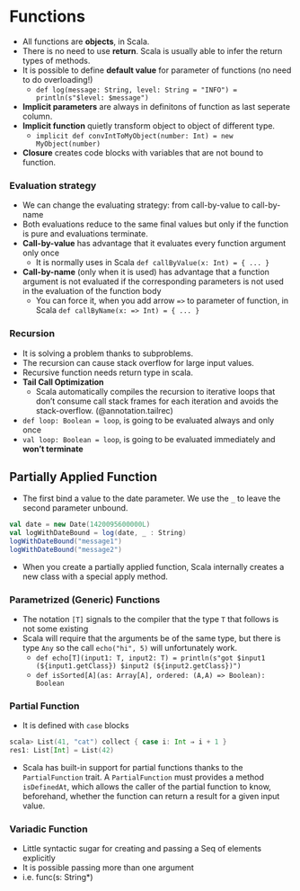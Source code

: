 Functions
====================

- All functions are **objects**, in Scala.
- There is no need to use **return**. Scala is usually able to infer the return types of methods.
- It is possible to define **default value** for parameter of functions (no need to do overloading!)
  - `def log(message: String, level: String = "INFO") = println(s"$level: $message")`
- **Implicit parameters** are always in definitons of function as last seperate column.
- **Implicit function** quietly transform object to object of different type.
  - `implicit def convIntToMyObject(number: Int) = new MyObject(number)`
- **Closure** creates code blocks with variables that are not bound to function.

### Evaluation strategy
- We can change the evaluating strategy: from call-by-value to call-by-name
- Both evaluations reduce to the same final values but only if the function is pure and evaluations terminate.
- **Call-by-value** has advantage that it evaluates every function argument only once
  - It is normally uses in Scala `def callByValue(x: Int) = { ... }`
- **Call-by-name** (only when it is used) has advantage that a function argument is not evaluated if the corresponding parameters is not used in the evaluation of the function body
  - You can force it, when you add arrow `=>` to parameter of function, in Scala `def callByName(x: => Int) = { ... }`

### Recursion
- It is solving a problem thanks to subproblems.
- The recursion can cause stack overflow for large input values.
- Recursive function needs return type in scala. 
- **Tail Call Optimization**
  - Scala automatically compiles the recursion to iterative loops that don’t consume call stack frames for each iteration and avoids the stack-overflow. (@annotation.tailrec)
- `def loop: Boolean = loop`, is going to be evaluated always and only once
- `val loop: Boolean = loop`, is going to be evaluated immediately and **won’t terminate**

## Partially Applied Function
- The first bind a value to the date parameter. We use the `_` to leave the second parameter unbound.
```scala
val date = new Date(1420095600000L) 	
val logWithDateBound = log(date, _ : String)
logWithDateBound("message1")
logWithDateBound("message2")
```
- When you create a partially applied function, Scala internally creates a new class with a special apply method.

### Parametrized (Generic) Functions
- The notation `[T]` signals to the compiler that the type `T` that follows is not some existing
- Scala will require that the arguments be of the same type, but there is type `Any` so the call `echo("hi", 5)` will unfortunately work.
  - `def echo[T](input1: T, input2: T) = println(s"got $input1 (${input1.getClass}) $input2 (${input2.getClass})")`
  - `def isSorted[A](as: Array[A], ordered: (A,A) => Boolean): Boolean`

### Partial Function
- It is defined with `case` blocks
```scala
scala> List(41, "cat") collect { case i: Int ⇒ i + 1 }
res1: List[Int] = List(42)
```
- Scala has built-in support for partial functions thanks to the `PartialFunction` trait. A `PartialFunction` must provides a method `isDefinedAt`, which allows the caller of the partial function to know, beforehand, whether the function can return a result for a given input value.

### Variadic Function
- Little syntactic sugar for creating and passing a Seq of elements explicitly
- It is possible passing more than one argument
- i.e. func(s: String*)
